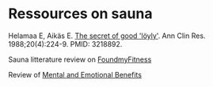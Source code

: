 # Ressources on sauna

Helamaa E, Aikäs E. [The secret of good 'löyly'](https://pubmed.ncbi.nlm.nih.gov/3218892/). Ann Clin Res. 1988;20(4):224-9. PMID: 3218892.

Sauna litterature review on [FoundmyFitness](https://www.foundmyfitness.com/topics/sauna)

Review of [Mental and Emotional Benefits](https://www.thesaunaspot.com/article/mentalemotional-benefits-of-sauna-use)

